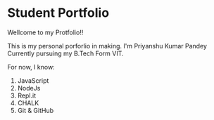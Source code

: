 # Student Portfolio

Wellcome to my Protfolio!!

This is my personal porforlio in making.
I'm Priyanshu Kumar Pandey Currently pursuing my B.Tech Form VIT.

For now, I know:

1. JavaScript
2. NodeJs
3. Repl.it
4. CHALK
5. Git & GitHub
